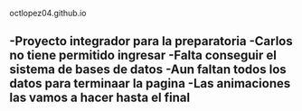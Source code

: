 
octlopez04.github.io

-Proyecto integrador para la preparatoria
-Carlos no tiene permitido ingresar
-Falta conseguir el sistema de bases de datos 
-Aun faltan todos los datos para terminaar la pagina
-Las animaciones las vamos a hacer hasta el final
-

